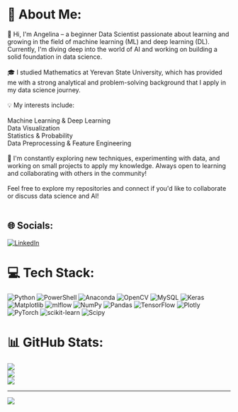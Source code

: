 # 💫 About Me:
👋 Hi, I'm Angelina  – a beginner Data Scientist passionate about learning and growing in the field of machine learning (ML) and deep learning (DL). Currently, I'm diving deep into the world of AI and working on building a solid foundation in data science.<br><br>🎓 I studied Mathematics at Yerevan State University, which has provided me with a strong analytical and problem-solving background that I apply in my data science journey.<br><br>💡 My interests include:<br><br>Machine Learning & Deep Learning<br>Data Visualization<br>Statistics & Probability<br>Data Preprocessing & Feature Engineering<br><br>🌱 I'm constantly exploring new techniques, experimenting with data, and working on small projects to apply my knowledge. Always open to learning and collaborating with others in the community!<br><br>Feel free to explore my repositories and connect if you'd like to collaborate or discuss data science and AI!<br><br>


## 🌐 Socials:
[![LinkedIn](https://img.shields.io/badge/LinkedIn-%230077B5.svg?logo=linkedin&logoColor=white)](https://www.linkedin.com/in/angelina-poghosyan-579340337/) 

# 💻 Tech Stack:
![Python](https://img.shields.io/badge/python-3670A0?style=for-the-badge&logo=python&logoColor=ffdd54) ![PowerShell](https://img.shields.io/badge/PowerShell-%235391FE.svg?style=for-the-badge&logo=powershell&logoColor=white) ![Anaconda](https://img.shields.io/badge/Anaconda-%2344A833.svg?style=for-the-badge&logo=anaconda&logoColor=white) ![OpenCV](https://img.shields.io/badge/opencv-%23white.svg?style=for-the-badge&logo=opencv&logoColor=white) ![MySQL](https://img.shields.io/badge/mysql-4479A1.svg?style=for-the-badge&logo=mysql&logoColor=white) ![Keras](https://img.shields.io/badge/Keras-%23D00000.svg?style=for-the-badge&logo=Keras&logoColor=white) ![Matplotlib](https://img.shields.io/badge/Matplotlib-%23ffffff.svg?style=for-the-badge&logo=Matplotlib&logoColor=black) ![mlflow](https://img.shields.io/badge/mlflow-%23d9ead3.svg?style=for-the-badge&logo=numpy&logoColor=blue) ![NumPy](https://img.shields.io/badge/numpy-%23013243.svg?style=for-the-badge&logo=numpy&logoColor=white) ![Pandas](https://img.shields.io/badge/pandas-%23150458.svg?style=for-the-badge&logo=pandas&logoColor=white) ![TensorFlow](https://img.shields.io/badge/TensorFlow-%23FF6F00.svg?style=for-the-badge&logo=TensorFlow&logoColor=white) ![Plotly](https://img.shields.io/badge/Plotly-%233F4F75.svg?style=for-the-badge&logo=plotly&logoColor=white) ![PyTorch](https://img.shields.io/badge/PyTorch-%23EE4C2C.svg?style=for-the-badge&logo=PyTorch&logoColor=white) ![scikit-learn](https://img.shields.io/badge/scikit--learn-%23F7931E.svg?style=for-the-badge&logo=scikit-learn&logoColor=white) ![Scipy](https://img.shields.io/badge/SciPy-%230C55A5.svg?style=for-the-badge&logo=scipy&logoColor=%white)
# 📊 GitHub Stats:
![](https://github-readme-stats.vercel.app/api?username=Angelina-Poghosyan&theme=radical&hide_border=false&include_all_commits=false&count_private=false)<br/>
![](https://github-readme-streak-stats.herokuapp.com/?user=Angelina-Poghosyan&theme=radical&hide_border=false)<br/>
![](https://github-readme-stats.vercel.app/api/top-langs/?username=Angelina-Poghosyan&theme=radical&hide_border=false&include_all_commits=false&count_private=false&layout=compact)

---
[![](https://visitcount.itsvg.in/api?id=Angelina-Poghosyan&icon=0&color=0)](https://visitcount.itsvg.in)

<!-- Proudly created with GPRM ( https://gprm.itsvg.in ) -->
